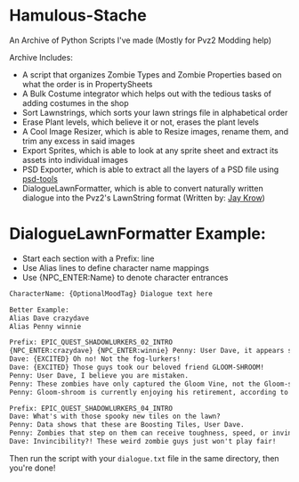 # Hamulous-Stache
An Archive of Python Scripts I've made (Mostly for Pvz2 Modding help)

Archive Includes:
- A script that organizes Zombie Types and Zombie Properties based on what the order is in PropertySheets
- A Bulk Costume integrator which helps out with the tedious tasks of adding costumes in the shop
- Sort Lawnstrings, which sorts your lawn strings file in alphabetical order
- Erase Plant levels, which believe it or not, erases the plant levels
- A Cool Image Resizer, which is able to Resize images, rename them, and trim any excess in said images 
- Export Sprites, which is able to look at any sprite sheet and extract its assets into individual images
- PSD Exporter, which is able to extract all the layers of a PSD file using [psd-tools](https://github.com/psd-tools/psd-tools)
- DialogueLawnFormatter, which is able to convert naturally written dialogue into the Pvz2's LawnString format (Written by: [Jay Krow](https://github.com/jaykrow))
# DialogueLawnFormatter Example:
- Start each section with a Prefix: line
- Use Alias lines to define character name mappings
- Use {NPC_ENTER:Name} to denote character entrances
```txt
CharacterName: {OptionalMoodTag} Dialogue text here

Better Example:
Alias Dave crazydave 
Alias Penny winnie

Prefix: EPIC_QUEST_SHADOWLURKERS_02_INTRO
{NPC_ENTER:crazydave} {NPC_ENTER:winnie} Penny: User Dave, it appears some alternate zombie threats are coming out of the shadows.
Dave: {EXCITED} Oh no! Not the fog-lurkers!
Dave: {EXCITED} Those guys took our beloved friend GLOOM-SHROOM!
Penny: User Dave, I believe you are mistaken.
Penny: These zombies have only captured the Gloom Vine, not the Gloom-shroom.
Penny: Gloom-shroom is currently enjoying his retirement, according to my data.

Prefix: EPIC_QUEST_SHADOWLURKERS_04_INTRO
Dave: What's with those spooky new tiles on the lawn?
Penny: Data shows that these are Boosting Tiles, User Dave.
Penny: Zombies that step on them can receive toughness, speed, or invincibility boosts.
Dave: Invincibility?! These weird zombie guys just won't play fair!
```

Then run the script with your `dialogue.txt` file in the same directory, then you're done!
